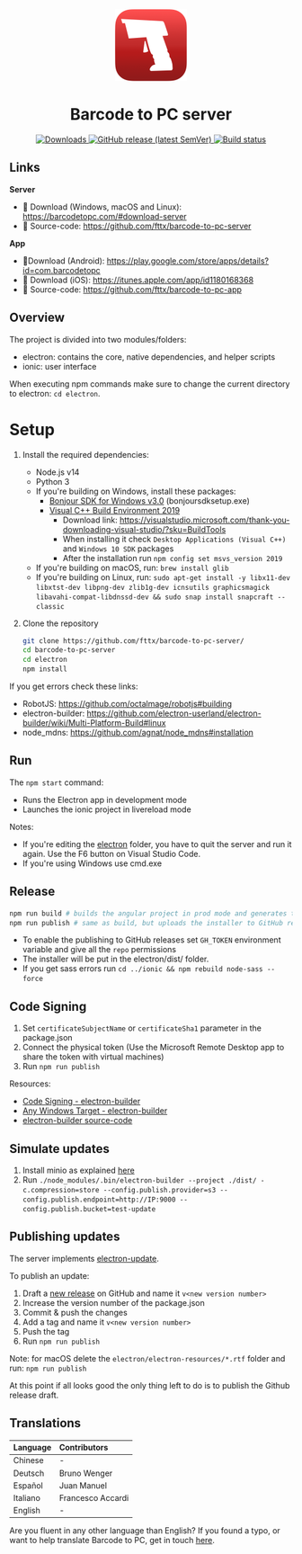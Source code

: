 
<div align="center">
  <img width="128" height="128" src="https://raw.githubusercontent.com/fttx/barcode-to-pc-app/master/resources/icon.png">
</div>

<h1 align="center">Barcode to PC server</h1>

<div align="center">
  <a href="https://github.com/fttx/barcode-to-pc-server/releases">
    <img alt="Downloads"
    src="https://img.shields.io/github/downloads/fttx/barcode-to-pc-server/total">
  </a>

  <a href="https://github.com/fttx/barcode-to-pc-server/releases">
    <img alt="GitHub release (latest SemVer)"
    src="https://img.shields.io/github/v/release/fttx/barcode-to-pc-server?color=rgb%2872%2C191%2C29%29">
  </a>

  <a href="https://ci.appveyor.com/project/fttx/barcode-to-pc-server">
    <img alt="Build status"
    src="https://ci.appveyor.com/api/projects/status/un8nkjy7755fh7io?svg=true">
  </a>

</div>

## Links

**Server**

* 💾 Download (Windows, macOS and Linux): <https://barcodetopc.com/#download-server>
* 📁 Source-code: <https://github.com/fttx/barcode-to-pc-server>

**App**

* 📱Download (Android): <https://play.google.com/store/apps/details?id=com.barcodetopc>
* 📱 Download (iOS): <https://itunes.apple.com/app/id1180168368>
* 📁 Source-code: <https://github.com/fttx/barcode-to-pc-app>

## Overview

The project is divided into two modules/folders:

- electron: contains the core, native dependencies, and helper scripts
- ionic: user interface

When executing npm commands make sure to change the current directory to electron: `cd electron`.

# Setup

1. Install the required dependencies:
    * Node.js v14
    * Python 3
    * If you're building on Windows, install these packages:
        * [Bonjour SDK for Windows v3.0](https://developer.apple.com/download/more/) (bonjoursdksetup.exe)
        * [Visual C++ Build Environment 2019](https://github.com/nodejs/node-gyp#on-windows)
          * Download link: https://visualstudio.microsoft.com/thank-you-downloading-visual-studio/?sku=BuildTools
          * When installing it check `Desktop Applications (Visual C++)` and `Windows 10 SDK` packages
          * After the installation run `npm config set msvs_version 2019`
    * If you're building on macOS, run: `brew install glib`
    * If you're building on Linux, run: `sudo apt-get install -y libx11-dev libxtst-dev libpng-dev zlib1g-dev icnsutils graphicsmagick libavahi-compat-libdnssd-dev && sudo snap install snapcraft --classic`

2. Clone the repository
    ```bash
    git clone https://github.com/fttx/barcode-to-pc-server/
    cd barcode-to-pc-server
    cd electron
    npm install
    ```

If you get errors check these links:

  * RobotJS: <https://github.com/octalmage/robotjs#building>
  * electron-builder: <https://github.com/electron-userland/electron-builder/wiki/Multi-Platform-Build#linux>
  * node_mdns: <https://github.com/agnat/node_mdns#installation>

## Run

The `npm start` command:
- Runs the Electron app in development mode
- Launches the ionic project in livereload mode

Notes:

- If you're editing the [electron](./electron) folder, you have to quit the server and  run it again. Use the F6 button on Visual Studio Code.
- If you're using Windows use cmd.exe

## Release

  ```bash
  npm run build # builds the angular project in prod mode and generates the signed installer for the current platform
  npm run publish # same as build, but uploads the installer to GitHub releases
  ```
* To enable the publishing to GitHub releases set `GH_TOKEN` environment variable and give all the `repo` permissions
* The installer will be put in the electron/dist/ folder.
* If you get sass errors run `cd ../ionic && npm rebuild node-sass --force`

## Code Signing

1. Set `certificateSubjectName` or `certificateSha1` parameter in the package.json
2. Connect the physical token (Use the Microsoft Remote Desktop app to share the token with virtual machines)
3. Run `npm run publish`

Resources:
-  [Code Signing - electron-builder](https://www.electron.build/code-signing)
-  [Any Windows Target - electron-builder](https://www.electron.build/configuration/win)
-  [electron-builder source-code](https://github.com/electron-userland/electron-builder/blob/ebbd9f796e2d8d5b0720b2b699ba24dc159ee692/packages/app-builder-lib/src/codeSign/windowsCodeSign.ts#L116)

## Simulate updates

1. Install minio as explained [here](https://github.com/electron-userland/electron-builder/issues/3053#issuecomment-401001573)
2. Run `./node_modules/.bin/electron-builder --project ./dist/ -c.compression=store --config.publish.provider=s3 --config.publish.endpoint=http://IP:9000 --config.publish.bucket=test-update`

## Publishing updates

The server implements [electron-update](https://www.electron.build/auto-update).

To publish an update:

1. Draft a [new
   release](https://github.com/fttx/barcode-to-pc-server/releases/new) on GitHub
   and name it `v<new version number>`
2. Increase the version number of the package.json
3. Commit & push the changes
4. Add a tag and name it `v<new version number>`
5. Push the tag
6. Run `npm run publish`

Note: for macOS delete the `electron/electron-resources/*.rtf` folder and run: `npm run publish`

At this point if all looks good the only thing left to do is to publish the Github release draft.

## Translations

| Language           | Contributors      |
| :----------------- |:------------------|
| Chinese            | -                 |
| Deutsch            | Bruno Wenger      |
| Español            | Juan Manuel       |
| Italiano           | Francesco Accardi |
| English            | -                 |

Are you fluent in any other language than English? If you found a typo, or want to help translate Barcode to PC, get in touch [here](https://barcodetopc.com/contact/).
